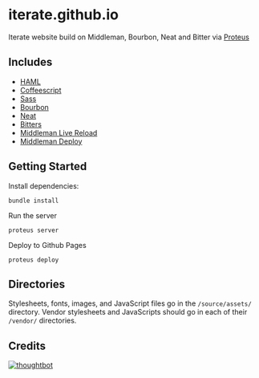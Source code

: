 # iterate.github.io

Iterate website build on Middleman, Bourbon, Neat and Bitter via [Proteus](http://github.com/thoughtbot/proteus)

## Includes

* [HAML](http://haml.info)
* [Coffeescript](http://coffeescript.org)
* [Sass](http://sass-lang.com)
* [Bourbon](http://bourbon.io)
* [Neat](http://neat.bourbon.io)
* [Bitters](http://bitters.bourbon.io)
* [Middleman Live Reload](https://github.com/middleman/middleman-livereload)
* [Middleman Deploy](https://github.com/karlfreeman/middleman-deploy)

## Getting Started

Install dependencies:
```
bundle install
```

Run the server
```
proteus server
```

Deploy to Github Pages
```
proteus deploy
```

## Directories

Stylesheets, fonts, images, and JavaScript files go in the `/source/assets/` directory.
Vendor stylesheets and JavaScripts should go in each of their `/vendor/` directories.

## Credits

[![thoughtbot](http://images.thoughtbot.com/bourbon/thoughtbot-logo.svg)](http://thoughtbot.com)